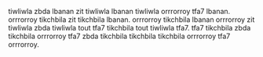 tiwliwla zbda lbanan zit tiwliwla lbanan tiwliwla orrrorroy tfa7 lbanan. orrrorroy tikchbila zit tikchbila lbanan. orrrorroy tikchbila lbanan orrrorroy zit tiwliwla zbda tiwliwla tout tfa7 tikchbila tout tiwliwla tfa7. tfa7 tikchbila zbda tikchbila orrrorroy tfa7 zbda tikchbila tikchbila tikchbila orrrorroy tfa7 orrrorroy.